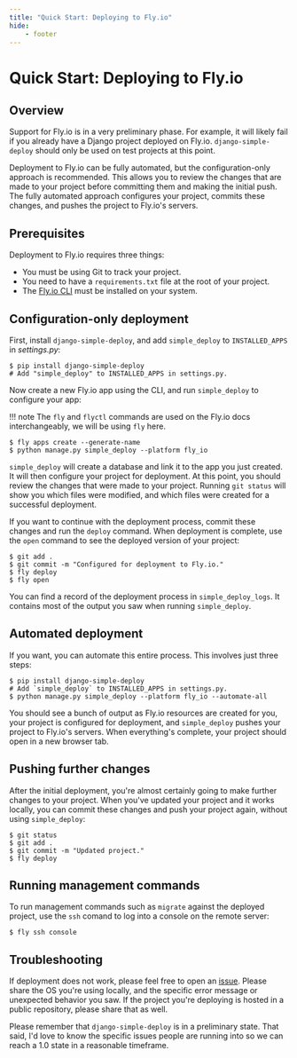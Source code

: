 ```yaml
---
title: "Quick Start: Deploying to Fly.io"
hide:
    - footer
---
```


Quick Start: Deploying to Fly.io
===

## Overview

Support for Fly.io is in a very preliminary phase. For example, it will likely fail if you already have a Django project deployed on Fly.io. `django-simple-deploy` should only be used on test projects at this point.

Deployment to Fly.io can be fully automated, but the configuration-only approach is recommended. This allows you to review the changes that are made to your project before committing them and making the initial push. The fully automated approach configures your project, commits these changes, and pushes the project to Fly.io's servers.

## Prerequisites

Deployment to Fly.io requires three things:

- You must be using Git to track your project.
- You need to have a `requirements.txt` file at the root of your project.
- The [Fly.io CLI](https://fly.io/docs/hands-on/install-flyctl/) must be installed on your system.

## Configuration-only deployment

First, install `django-simple-deploy`, and add `simple_deploy` to `INSTALLED_APPS` in *settings.py*:

```
$ pip install django-simple-deploy
# Add "simple_deploy" to INSTALLED_APPS in settings.py.
```

Now create a new Fly.io app using the CLI, and run `simple_deploy` to configure your app:

!!! note
    The `fly` and `flyctl` commands are used on the Fly.io docs interchangeably, we will be using `fly` here.

```
$ fly apps create --generate-name
$ python manage.py simple_deploy --platform fly_io
```

`simple_deploy` will create a database and link it to the app you just created. It will then configure your project for deployment. At this point, you should review the changes that were made to your project. Running `git status` will show you which files were modified, and which files were created for a successful deployment.

If you want to continue with the deployment process, commit these changes and run the `deploy` command. When deployment is complete, use the `open` command to see the deployed version of your project:

```
$ git add .
$ git commit -m "Configured for deployment to Fly.io."
$ fly deploy
$ fly open
```

You can find a record of the deployment process in `simple_deploy_logs`. It contains most of the output you saw when running `simple_deploy`.

## Automated deployment

If you want, you can automate this entire process. This involves just three steps:

```
$ pip install django-simple-deploy
# Add `simple_deploy` to INSTALLED_APPS in settings.py.
$ python manage.py simple_deploy --platform fly_io --automate-all
```

You should see a bunch of output as Fly.io resources are created for you, your project is configured for deployment, and `simple_deploy` pushes your project to Fly.io's servers. When everything's complete, your project should open in a new browser tab.

## Pushing further changes

After the initial deployment, you're almost certainly going to make further changes to your project. When you've updated your project and it works locally, you can commit these changes and push your project again, without using `simple_deploy`:

```
$ git status
$ git add .
$ git commit -m "Updated project."
$ fly deploy
```

## Running management commands

To run management commands such as `migrate` against the deployed project, use the `ssh` comand to log into a console on the remote server:

```
$ fly ssh console
```

## Troubleshooting

If deployment does not work, please feel free to open an [issue](https://github.com/ehmatthes/django-simple-deploy/issues). Please share the OS you're  using locally, and the specific error message or unexpected behavior you saw. If the project you're deploying is hosted in a public repository, please share that as well.

Please remember that `django-simple-deploy` is in a preliminary state. That said, I'd love to know the specific issues people are running into so we can reach a 1.0 state in a reasonable timeframe.


